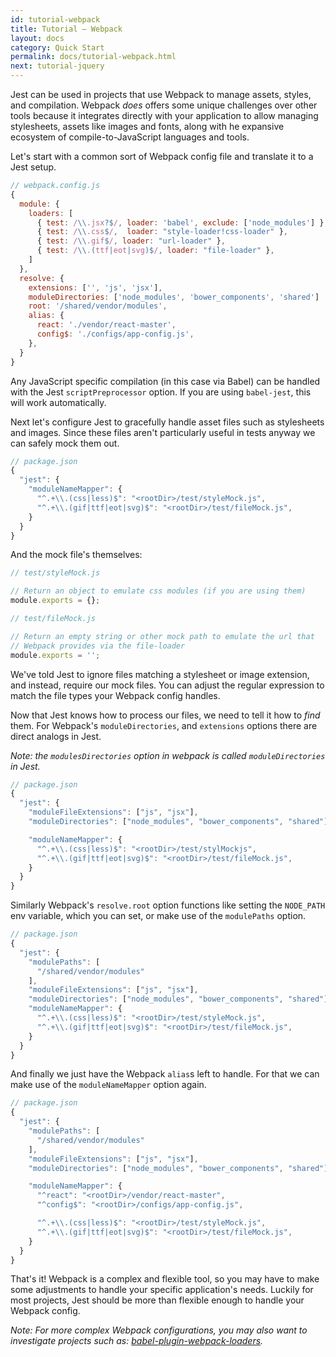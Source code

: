 ```yaml
---
id: tutorial-webpack
title: Tutorial – Webpack
layout: docs
category: Quick Start
permalink: docs/tutorial-webpack.html
next: tutorial-jquery
---
```


Jest can be used in projects that use Webpack to manage assets, styles, and compilation.
Webpack _does_ offers some unique challenges over other tools because it
integrates directly with your application to allow managing stylesheets,
assets like images and fonts, along with he expansive ecosystem of compile-to-JavaScript
languages and tools.

Let's start with a common sort of Webpack config file and translate it to a Jest setup.

```js
// webpack.config.js
{
  module: {
    loaders: [
      { test: /\\.jsx?$/, loader: 'babel', exclude: ['node_modules'] },
      { test: /\\.css$/,  loader: "style-loader!css-loader" },
      { test: /\\.gif$/, loader: "url-loader" },
      { test: /\\.(ttf|eot|svg)$/, loader: "file-loader" },
    ]
  },
  resolve: {
    extensions: ['', 'js', 'jsx'],
    moduleDirectories: ['node_modules', 'bower_components', 'shared']
    root: '/shared/vendor/modules',
    alias: {
      react: './vendor/react-master',
      config$: './configs/app-config.js',
    },
  }
}
```

Any JavaScript specific compilation (in this case via Babel) can be handled with the Jest
`scriptPreprocessor` option. If you are using `babel-jest`, this will work automatically.

Next let's configure Jest to gracefully handle asset files such as stylesheets and images.
Since these files aren't particularly useful in tests anyway we can safely mock them out.

```js
// package.json
{
  "jest": {
    "moduleNameMapper": {
      "^.+\\.(css|less)$": "<rootDir>/test/styleMock.js",    
      "^.+\\.(gif|ttf|eot|svg)$": "<rootDir>/test/fileMock.js",
    }
  }
}
```

And the mock file's themselves:

```js
// test/styleMock.js

// Return an object to emulate css modules (if you are using them)
module.exports = {};
```

```js
// test/fileMock.js

// Return an empty string or other mock path to emulate the url that
// Webpack provides via the file-loader
module.exports = '';
```

We've told Jest to ignore files matching a stylesheet or image extension, and instead,
require our mock files. You can adjust the regular expression to match the
file types your Webpack config handles.

Now that Jest knows how to process our files, we need to tell it how to _find_ them.
For Webpack's `moduleDirectories`, and `extensions` options there are direct analogs in Jest.

*Note: the `modulesDirectories` option in webpack is called `moduleDirectories` in Jest.*


```js
// package.json
{
  "jest": {
    "moduleFileExtensions": ["js", "jsx"],
    "moduleDirectories": ["node_modules", "bower_components", "shared"],

    "moduleNameMapper": {
      "^.+\\.(css|less)$": "<rootDir>/test/stylMockjs",    
      "^.+\\.(gif|ttf|eot|svg)$": "<rootDir>/test/fileMock.js",
    }
  }
}
```

Similarly Webpack's `resolve.root` option functions like setting the `NODE_PATH`
env variable, which you can set, or make use of the `modulePaths` option.

```js
// package.json
{
  "jest": {
    "modulePaths": [
      "/shared/vendor/modules"
    ],
    "moduleFileExtensions": ["js", "jsx"],
    "moduleDirectories": ["node_modules", "bower_components", "shared"],
    "moduleNameMapper": {
      "^.+\\.(css|less)$": "<rootDir>/test/styleMock.js",    
      "^.+\\.(gif|ttf|eot|svg)$": "<rootDir>/test/fileMock.js",
    }
  }
}
```

And finally we just have the Webpack `alias`s left to handle. For that we can make use
of the `moduleNameMapper` option again.

```js
// package.json
{
  "jest": {
    "modulePaths": [
      "/shared/vendor/modules"
    ],
    "moduleFileExtensions": ["js", "jsx"],
    "moduleDirectories": ["node_modules", "bower_components", "shared"],

    "moduleNameMapper": {
      "^react": "<rootDir>/vendor/react-master",
      "^config$": "<rootDir>/configs/app-config.js",

      "^.+\\.(css|less)$": "<rootDir>/test/styleMock.js",    
      "^.+\\.(gif|ttf|eot|svg)$": "<rootDir>/test/fileMock.js",
    }
  }
}
```

That's it! Webpack is a complex and flexible tool, so you may have to make some adjustments
to handle your specific application's needs. Luckily for most projects, Jest should be more than
flexible enough to handle your Webpack config.

*Note: For more complex Webpack configurations, you may also want to investigate
projects such as: [babel-plugin-webpack-loaders](https://github.com/istarkov/babel-plugin-webpack-loaders).*
